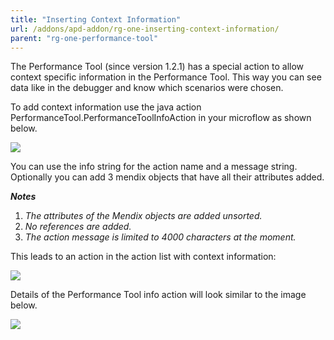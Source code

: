 ```yaml
---
title: "Inserting Context Information"
url: /addons/apd-addon/rg-one-inserting-context-information/
parent: "rg-one-performance-tool"
---
```


The Performance Tool (since version 1.2.1) has a special action to allow context specific information in the Performance Tool. This way you can see data like in the debugger and know which scenarios were chosen.

To add context information use the java action PerformanceTool.PerformanceToolInfoAction in your microflow as shown below.

![](/attachments/addons/apd-addon//rg-apd/rg-one-apm/rg-one-performance-tool/rg-one-inserting-context-information/Performance_Tool_Info_Action_Details.png)             

You can use the info string for the action name and a message string. Optionally you can add 3 mendix objects that have all their attributes added.

***Notes***

1. *The attributes of the Mendix objects are added unsorted.*
2. *No references are added.*
3. *The action message is limited to 4000 characters at the moment.*

This leads to an action in the action list with context information:

![](/attachments/addons/apd-addon//rg-apd/rg-one-apm/rg-one-performance-tool/rg-one-inserting-context-information/Microflow_Java_Action.png)

Details of the Performance Tool info action will look similar to the image below.

![](/attachments/addons/apd-addon//rg-apd/rg-one-apm/rg-one-performance-tool/rg-one-inserting-context-information/Performance_Tool_Info_Action_InList.png)
